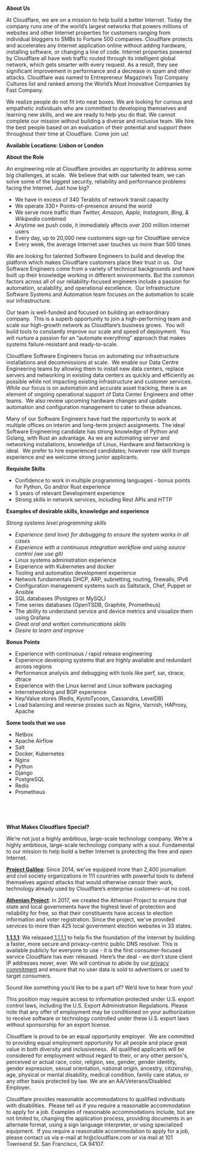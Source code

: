 <div class="content-intro">
	<div><strong>About Us</strong></div>
	<div>
		<p>At Cloudflare, we are on a mission to help build a better Internet. Today the company runs one of the world’s largest networks that powers millions of websites and other Internet properties for customers ranging from individual bloggers to SMBs to Fortune 500 companies. Cloudflare protects and accelerates any Internet application online without adding hardware, installing software, or changing a line of code. Internet properties powered by Cloudflare all have web traffic routed through its intelligent global network, which gets smarter with every request. As a result, they see significant improvement in performance and a decrease in spam and other attacks. Cloudflare was named to Entrepreneur Magazine’s Top Company Cultures list and ranked among the World’s Most Innovative Companies by Fast Company.&nbsp;</p>
		<p><span style="font-weight: 400;">We realize people do not fit into neat boxes. We are looking for curious and empathetic individuals who are committed to developing themselves and learning new skills, and we are ready to help you do that. We cannot complete our mission without building a diverse and inclusive team. We hire the best people based on an evaluation of their potential and support them throughout their time at Cloudflare. Come join us!&nbsp;</span></p>
	</div>
</div>
<p><strong>Available Locations: Lisbon or London</strong></p>
<p><strong>About the Role</strong></p>
<p>An engineering role at Cloudflare provides an opportunity to address some big challenges, at scale.&nbsp; We believe that with our talented team, we can solve some of the biggest security, reliability and performance problems facing the Internet. Just how big?&nbsp;&nbsp;</p>
<ul>
	<li>We have in excess of 340 Terabits of network transit capacity</li>
	<li>We operate 330+ Points-of-presence around the world</li>
	<li>We serve more traffic than <em>Twitter, Amazon, Apple, Instagram, Bing, &amp; Wikipedia </em>combined</li>
	<li>Anytime we push code, it immediately affects over 200 million internet users</li>
	<li>Every day, up to 20,000 new customers sign-up for Cloudflare service</li>
	<li>Every week, the average Internet user touches us more than 500 times</li>
</ul>
<p>We are looking for talented Software Engineers to build and develop the platform which makes Cloudflare customers place their trust in us.&nbsp; Our Software Engineers come from a variety of technical backgrounds and have built up their knowledge working in different environments. But the common factors across all of our reliability-focused engineers include a passion for automation, scalability, and operational excellence.&nbsp; Our Infrastructure Software Systems and Automation team focuses on the automation to scale our infrastructure.</p>
<p>Our team is well-funded and focused on building an extraordinary company.&nbsp; This is a superb opportunity to join a high-performing team and scale our high-growth network as Cloudflare’s business grows.&nbsp; You will build tools to constantly improve our scale and speed of deployment.&nbsp; You will nurture a passion for an “automate everything” approach that makes systems failure-resistant and ready-to-scale.&nbsp;&nbsp;&nbsp;</p>
<p>Cloudflare Software Engineers focus on automating our infrastructure installations and decommissions at scale.&nbsp; We enable our Data Centre Engineering teams by allowing them to install new data centers, replace servers and networking in existing data centers as quickly and efficiently as possible while not impacting existing infrastructure and customer services.&nbsp; While our focus is on automation and accurate asset tracking, there is an element of ongoing operational support of Data Center Engineers and other teams.&nbsp; We also review upcoming hardware changes and update automation and configuration management to cater to these advances.</p>
<p>Many of our Software Engineers have had the opportunity to work at multiple offices on interim and long-term project assignments. The ideal Software Engineering candidate has strong knowledge of Python and Golang, with Rust an advantage. As we are automating server and networking installations, knowledge of Linux, Hardware and Networking is ideal.&nbsp; We prefer to hire experienced candidates; however raw skill trumps experience and we welcome strong junior applicants.</p>
<p><strong>Requisite Skills</strong></p>
<ul>
	<li>Confidence to work in multiple programming languages - bonus points for Python, Go and/or Rust experience</li>
	<li>5 years of relevant Development experience</li>
	<li>Strong skills in network services, including Rest APIs and HTTP</li>
</ul>
<p><strong>Examples of desirable skills, knowledge and experience</strong></p>
<p><em>Strong systems level programming skills</em></p>
<ul>
	<li><em>Experience (and love) for debugging to ensure the system works in all cases</em></li>
	<li><em>Experience with a continuous integration workflow and using source control (we use git)</em></li>
	<li>Linux systems administration experience</li>
	<li>Experience with Kubernetes and docker</li>
	<li>Tooling and automation development experience</li>
	<li>Network fundamentals DHCP, ARP, subnetting, routing, firewalls, IPv6</li>
	<li>Configuration management systems such as Saltstack, Chef, Puppet or Ansible</li>
	<li>SQL databases (Postgres or MySQL)</li>
	<li>Time series databases (OpenTSDB, Graphite, Prometheus)</li>
	<li>The ability to understand service and device metrics and visualize them using Grafana</li>
	<li><em>Great oral and written communications skills</em></li>
	<li><em>Desire to learn and improve</em></li>
</ul>
<p><strong>Bonus Points</strong></p>
<ul>
	<li>Experience with continuous / rapid release engineering</li>
	<li>Experience developing systems that are highly available and redundant across regions</li>
	<li>Performance analysis and debugging with tools like perf, sar, strace, dtrace</li>
	<li>Experience with the Linux kernel and Linux software packaging</li>
	<li>Internetworking and BGP experience</li>
	<li>Key/Value stores (Redis, KyotoTycoon, Cassandra, LevelDB)</li>
	<li>Load balancing and reverse proxies such as Nginx, Varnish, HAProxy, Apache</li>
</ul>
<p><strong>Some tools that we use</strong></p>
<ul>
	<li>Netbox</li>
	<li>Apache Airflow&nbsp;</li>
	<li>Salt</li>
	<li>Docker, Kubernetes</li>
	<li>Nginx</li>
	<li>Python</li>
	<li>Django</li>
	<li>PostgreSQL</li>
	<li>Redis</li>
	<li>Prometheus</li>
</ul>
<p>&nbsp;</p>
<p>&nbsp;</p>
<div class="content-conclusion">
	<p><strong>What Makes Cloudflare Special?</strong></p>
	<p><span style="font-weight: 400;">We’re not just a highly ambitious, large-scale technology company. We’re a highly ambitious, large-scale technology company with a soul. Fundamental to our mission to help build a better Internet is protecting the free and open Internet.</span></p>
	<p><a href="https://blog.cloudflare.com/protecting-free-expression-online/"><strong>Project Galileo</strong></a><span style="font-weight: 400;">: Since 2014, we've equipped more than 2,400 journalism and civil society organizations in 111 countries with powerful tools to defend themselves against attacks that would otherwise censor their work, technology already used by Cloudflare’s enterprise customers--at no cost.</span></p>
	<p><strong><a href="https://www.cloudflare.com/athenian/">Athenian Project</a></strong><span style="font-weight: 400;">: In 2017, we created the Athenian Project to ensure that state and local governments have the highest level of protection and reliability for free, so that their constituents have access to election information and voter registration. Since the project, we've provided services to more than 425 local government election websites in 33 states.</span></p>
	<p><a href="https://1.1.1.1/"><strong>1.1.1.1</strong></a><span style="font-weight: 400;">: We released</span><a href="https://1.1.1.1/"> <span style="font-weight: 400;">1.1.1.1</span></a><span style="font-weight: 400;"> to help fix the foundation of the Internet by building a faster, more secure and privacy-centric public DNS resolver. This is available publicly for everyone to use - it is the first consumer-focused service Cloudflare has ever released. Here’s the deal - we don’t store client IP addresses never, ever. We will continue to abide by our</span><a href="https://developers.cloudflare.com/1.1.1.1/privacy/public-dns-resolver"> privacy commitment</a><span style="font-weight: 400;"> and ensure that no user data is sold to advertisers or used to target consumers.</span></p>
	<p><span style="font-weight: 400;">Sound like something you’d like to be a part of? We’d love to hear from you!</span></p>
	<p><span style="font-weight: 400;">This position may require access to information protected under U.S. export control laws, including the U.S. Export Administration Regulations. Please note that any offer of employment may be conditioned on your authorization to receive software or technology controlled under these U.S. export laws without sponsorship for an export license.</span></p>
	<p><span style="font-weight: 400;">Cloudflare is proud to be an equal opportunity employer. &nbsp;We are committed to providing equal employment opportunity for all people and place great value in both diversity and inclusiveness. &nbsp;All qualified applicants will be considered for employment without regard to their, or any other person's, perceived or actual</span> <span style="font-weight: 400;">race, color, religion, sex, gender, gender identity, gender expression, sexual orientation, national origin, ancestry, citizenship, age, physical or mental disability, medical condition, family care status, or any other basis protected by law. </span><span style="font-weight: 400;">We are an AA/Veterans/Disabled Employer.</span></p>
	<p><span style="font-weight: 400;">Cloudflare provides reasonable accommodations to qualified individuals with disabilities. &nbsp;Please tell us if you require a reasonable accommodation to apply for a job. Examples of reasonable accommodations include, but are not limited to, changing the application process, providing documents in an alternate format, using a sign language interpreter, or using specialized equipment. &nbsp;If you require a reasonable accommodation to apply for a job, please contact us via e-mail at </span><span style="font-weight: 400;">hr@cloudflare.com</span><span style="font-weight: 400;"> or via mail at 101 Townsend St. San Francisco, CA 94107.</span></p>
</div>
